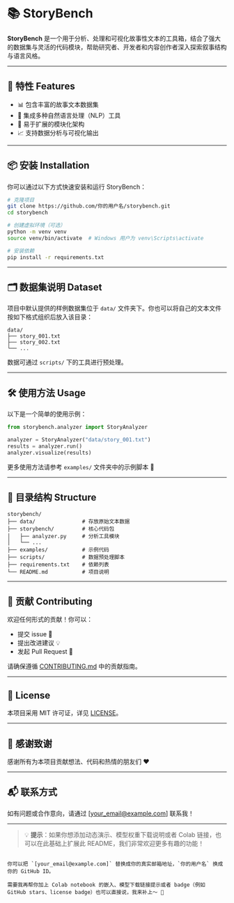 # 📚 StoryBench

**StoryBench** 是一个用于分析、处理和可视化故事性文本的工具箱，结合了强大的数据集与灵活的代码模块，帮助研究者、开发者和内容创作者深入探索叙事结构与语言风格。

---

## 🚀 特性 Features

- 📊 包含丰富的故事文本数据集  
- 🧠 集成多种自然语言处理（NLP）工具  
- 🔧 易于扩展的模块化架构  
- 📈 支持数据分析与可视化输出  

---

## 📦 安装 Installation

你可以通过以下方式快速安装和运行 StoryBench：

```bash
# 克隆项目
git clone https://github.com/你的用户名/storybench.git
cd storybench

# 创建虚拟环境（可选）
python -m venv venv
source venv/bin/activate  # Windows 用户为 venv\Scripts\activate

# 安装依赖
pip install -r requirements.txt
```

---

## 🗂️ 数据集说明 Dataset

项目中默认提供的样例数据集位于 `data/` 文件夹下。你也可以将自己的文本文件按如下格式组织后放入该目录：

```
data/
├── story_001.txt
├── story_002.txt
└── ...
```

数据可通过 `scripts/` 下的工具进行预处理。

---

## 🛠️ 使用方法 Usage

以下是一个简单的使用示例：

```python
from storybench.analyzer import StoryAnalyzer

analyzer = StoryAnalyzer("data/story_001.txt")
results = analyzer.run()
analyzer.visualize(results)
```

更多使用方法请参考 `examples/` 文件夹中的示例脚本 📂

---

## 📁 目录结构 Structure

```
storybench/
├── data/               # 存放原始文本数据
├── storybench/         # 核心代码包
│   ├── analyzer.py     # 分析工具模块
│   └── ...
├── examples/           # 示例代码
├── scripts/            # 数据预处理脚本
├── requirements.txt    # 依赖列表
└── README.md           # 项目说明
```

---

## 🤝 贡献 Contributing

欢迎任何形式的贡献！你可以：

- 提交 issue 🐛  
- 提出改进建议 💡  
- 发起 Pull Request 🔀  

请确保遵循 [CONTRIBUTING.md](CONTRIBUTING.md) 中的贡献指南。

---

## 📄 License

本项目采用 MIT 许可证，详见 [LICENSE](LICENSE)。

---

## 🙌 感谢致谢

感谢所有为本项目贡献想法、代码和热情的朋友们 ❤️

---

## 📬 联系方式

如有问题或合作意向，请通过 [your_email@example.com] 联系我！

---

> 💡 **提示**：如果你想添加动态演示、模型权重下载说明或者 Colab 链接，也可以在此基础上扩展此 README，我们非常欢迎更多有趣的功能！
```

你可以把 `[your_email@example.com]` 替换成你的真实邮箱地址，`你的用户名` 换成你的 GitHub ID。

需要我再帮你加上 Colab notebook 的嵌入、模型下载链接提示或者 badge（例如 GitHub stars、license badge）也可以直接说，我来补上～ 🚀
